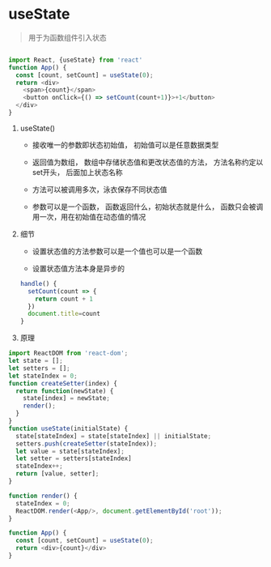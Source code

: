 # useState

> 用于为函数组件引入状态

```js

import React, {useState} from 'react'
function App() {
  const [count, setCount] = useState(0);
  return <div>
    <span>{count}</span>
    <button onClick={() => setCount(count+1)}>+1</button>
  </div>
}
```

1. useState()

    * 接收唯一的参数即状态初始值， 初始值可以是任意数据类型

    * 返回值为数组， 数组中存储状态值和更改状态值的方法， 方法名称约定以set开头， 后面加上状态名称

    * 方法可以被调用多次，泳衣保存不同状态值

    * 参数可以是一个函数， 函数返回什么，初始状态就是什么， 函数只会被调用一次，用在初始值在动态值的情况

2. 细节

    * 设置状态值的方法参数可以是一个值也可以是一个函数

    * 设置状态值方法本身是异步的


    ```js
    handle() {
      setCount(count => {
        return count + 1
      })
      document.title=count
    }
    
    ```

3. 原理

```js
import ReactDOM from 'react-dom';
let state = [];
let setters = [];
let stateIndex = 0;
function createSetter(index) {
  return function(newState) {
    state[index] = newState;
    render();
  }
}
function useState(initialState) {
  state[stateIndex] = state[stateIndex] || initialState;
  setters.push(createSetter(stateIndex));
  let value = state[stateIndex];
  let setter = setters[stateIndex]
  stateIndex++;
  return [value, setter];
}

function render() {
  stateIndex = 0;
  ReactDOM.render(<App/>, document.getElementById('root'));
}

function App() {
  const [count, setCount] = useState(0);
  return <div>{count}</div>
}

```
